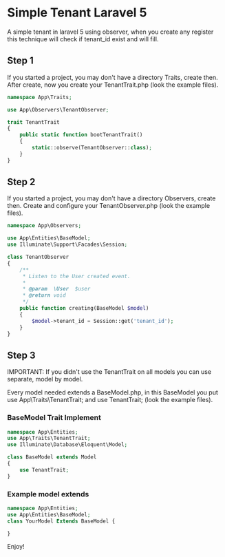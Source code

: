 # Simple Tenant Laravel 5
A simple tenant in laravel 5 using observer, when you create any register this technique will check if tenant_id exist and will fill.

## Step 1
If you started a project, you may don't have a directory Traits, create then. After create, now you create your TenantTrait.php (look the example files).

```php
namespace App\Traits;

use App\Observers\TenantObserver;

trait TenantTrait
{
    public static function bootTenantTrait()
    {
        static::observe(TenantObserver::class);
    }
}
```

## Step 2
If you started a project, you may don't have a directory Observers, create then. Create and configure your TenantObserver.php (look the example files).

```php
namespace App\Observers;

use App\Entities\BaseModel;
use Illuminate\Support\Facades\Session;

class TenantObserver
{
    /**
     * Listen to the User created event.
     *
     * @param  \User  $user
     * @return void
     */
    public function creating(BaseModel $model)
    {
        $model->tenant_id = Session::get('tenant_id');
    }
}
```

## Step 3
IMPORTANT: If you didn't use the TenantTrait on all models you can use separate, model by model.

Every model needed extends a BaseModel.php, in this BaseModel you put use App\Traits\TenantTrait; and use TenantTrait; (look the example files).

### BaseModel Trait Implement

```php
namespace App\Entities;
use App\Traits\TenantTrait;
use Illuminate\Database\Eloquent\Model;

class BaseModel extends Model
{
    use TenantTrait;
}
```

### Example model extends
```php
namespace App\Entities;
use App\Entities\BaseModel;
class YourModel Extends BaseModel {

}
```

Enjoy!
